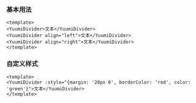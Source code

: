 ### 基本用法

```vue demo
<template>
<YuumiDivider>文本</YuumiDivider>
<YuumiDivider align="left">文本</YuumiDivider>
<YuumiDivider align="right">文本</YuumiDivider>
</template>
```

### 自定义样式

```vue demo
<template>
<YuumiDivider :style="{margin: '20px 0', borderColor: 'red', color: 'green'}">文本</YuumiDivider>
</template>
```